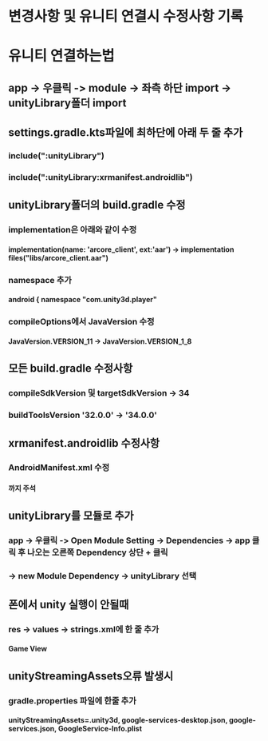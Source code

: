 # 변경사항 및 유니티 연결시 수정사항 기록


# 유니티 연결하는법
## app -> 우클릭 -> module -> 좌측 하단 import -> unityLibrary폴더 import


## settings.gradle.kts파일에 최하단에 아래 두 줄 추가
### include(":unityLibrary")
### include(":unityLibrary:xrmanifest.androidlib")


## unityLibrary폴더의 build.gradle 수정
### implementation은 아래와 같이 수정
#### implementation(name: 'arcore_client', ext:'aar') -> implementation files("libs/arcore_client.aar")

### namespace 추가
#### android { namespace "com.unity3d.player"

### compileOptions에서 JavaVersion 수정 
#### JavaVersion.VERSION_11 -> JavaVersion.VERSION_1_8


## 모든 build.gradle 수정사항
### compileSdkVersion 및 targetSdkVersion -> 34
### buildToolsVersion '32.0.0' -> '34.0.0'

## xrmanifest.androidlib 수정사항
### AndroidManifest.xml 수정
#### <application> </application>까지 주석


## unityLibrary를 모듈로 추가
### app -> 우클릭 -> Open Module Setting -> Dependencies -> app 클릭 후 나오는 오른쪽 Dependency 상단 + 클릭
### -> new Module Dependency -> unityLibrary 선택 


## 폰에서 unity 실행이 안될때
### res -> values -> strings.xml에 한 줄 추가
#### <string name="game_view_content_description" translatable="false">Game View</string>


## unityStreamingAssets오류 발생시
### gradle.properties 파일에 한줄 추가
#### unityStreamingAssets=.unity3d, google-services-desktop.json, google-services.json, GoogleService-Info.plist

